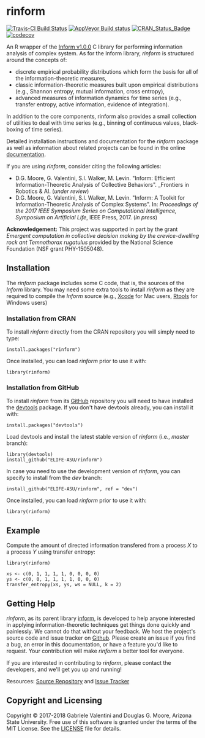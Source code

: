 # rinform #
[![Travis-CI Build Status](https://travis-ci.org/ELIFE-ASU/rinform.svg?branch=master)](https://travis-ci.org/ELIFE-ASU/rinform) [![AppVeyor Build status](https://ci.appveyor.com/api/projects/status/oanb720jqsyf8n8s?svg=true)](https://ci.appveyor.com/project/gvalentini85/rinform) [![CRAN_Status_Badge](http://www.r-pkg.org/badges/version/rinform)](https://cran.r-project.org/package=rinform) [![codecov](https://codecov.io/gh/ELIFE-ASU/rinform/branch/master/graph/badge.svg)](https://codecov.io/gh/ELIFE-ASU/rinform)

An R wrapper of the [Inform v1.0.0](https://elife-asu.github.io/Inform/) C library for performing information analysis of complex system. As for the Inform library, _rinform_ is structured around the concepts of:

* discrete empirical probability distributions which form the basis for
  all of the information-theoretic measures,
* classic information-theoretic measures built upon empirical distributions (e.g.,
  Shannon entropy, mutual information, cross entropy),
* advanced measures of information dynamics for time series (e.g., transfer entropy,
  active information, evidence of integration).
  
In addition to the core components, rinform also provides a small collection of utilities
to deal with time series (e.g., binning of continuous values, black-boxing of time series).

Detailed installation instructions and documentation for the _rinform_ package as well as
information about related projects can be found in the online
[documentation](https://elife-asu.github.io/rinform/).

If you are using _rinform_, consider citing the following articles:

* D.G. Moore, G. Valentini, S.I. Walker, M. Levin. "Inform: Efficient 
Information-Theoretic Analysis of Collective Behaviors". _Frontiers in Robotics & AI.
(_under review_)
* D.G. Moore, G. Valentini, S.I. Walker, M. Levin. "Inform: A Toolkit for
Information-Theoretic Analysis of Complex Systems". In: _Proceedings of the 
2017 IEEE Symposium Series on Computational Intelligence, Symposium on 
Artificial Life_, IEEE Press, 2017. (_in press_)

__Acknowledgement:__ This project was supported in part by the grant _Emergent computation in
collective decision making by the crevice-dwelling rock ant Temnothorax
rugatulus_ provided by the National Science Foundation (NSF grant PHY-1505048).

## Installation ##

The _rinform_ package includes some C code, that is, the sources of the _Inform_
library. You may need some extra tools to install _rinform_ as they are required
to compile the _Inform_ source (e.g.,
[Xcode](https://developer.apple.com/xcode/downloads/) for Mac users,
[Rtools](http://cran.us.r-project.org/bin/windows/Rtools/) for Windows users)

### Installation from CRAN ###

To install _rinform_ directly from the CRAN repository you will simply need to
type:
```{r eval = FALSE}
install.packages("rinform")
```

Once installed, you can load _rinform_ prior to use it with:
```{r eval = FALSE}
library(rinform)
```

### Installation from GitHub ###

To install _rinform_ from its [GitHub](https://github.com/ELIFE-ASU/rinform) repository
you will need to have installed the [devtools](https://github.com/r-lib/devtools) package.
If you don't have devtools already, you can install it with:
```{r eval = FALSE}
install.packages("devtools")
```

Load devtools and install the latest stable version of _rinform_ (i.e., _master_ branch):
```{r eval = FALSE}
library(devtools)
install_github("ELIFE-ASU/rinform")
```

In case you need to use the development version of _rinform_, you can specify to install
from the _dev_ branch:
```{r eval = FALSE}
install_github("ELIFE-ASU/rinform", ref = "dev")
```

Once installed, you can load _rinform_ prior to use it with:
```{r eval = FALSE}
library(rinform)
```

## Example ##

Compute the amount of directed information transfered from a process $X$ to a process
$Y$ using transfer entropy:
```{r}
library(rinform)

xs <- c(0, 1, 1, 1, 1, 0, 0, 0, 0)
ys <- c(0, 0, 1, 1, 1, 1, 0, 0, 0)
transfer_entropy(xs, ys, ws = NULL, k = 2)
```

## Getting Help ##

*rinform*, as its parent library [inform](https://github.com/elife-asu/inform),
is developed to help anyone
interested in applying information-theoretic techniques get things done
quickly and painlessly. We cannot do that without your feedback. We host the
project's source code and issue tracker on [Github](https://github.com/elife-asu/rinform).
Please create an issue if you find a bug, an error in this documentation,
or have a feature you'd like to request. Your contribution will make
*rinform* a better tool for everyone.

If you are interested in contributing to *rinform*, please contact the developers,
and we'll get you up and running!

Resources: [Source Repository](https://github.com/elife-asu/rinform) and [Issue Tracker](https://github.com/elife-asu/rinform/issues)


## Copyright and Licensing ##

Copyright © 2017-2018 Gabriele Valentini and Douglas G. Moore, Arizona State University.
Free use of this software is granted under the terms of the MIT License. See the
[LICENSE](https://github.com/elife-asu/rinform/blob/master/LICENSE) file for details.


